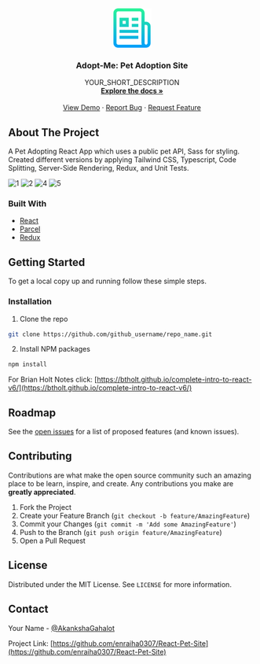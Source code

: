 



<!-- PROJECT LOGO -->
<br />
<p align="center">
  <a href="https://github.com/enraiha0307/React-Pet-Site">
    <img src="images/logo.png" alt="Logo" width="80" height="80">
  </a>

  <h3 align="center">Adopt-Me: Pet Adoption Site</h3>

  <p align="center">
    YOUR_SHORT_DESCRIPTION
    <br />
    <a href="https://github.com/enraiha0307/React-Pet-Site"><strong>Explore the docs »</strong></a>
    <br />
    <br />
    <a href="https://enraiha0307.github.io/Adopt-Me/">View Demo</a>
    ·
    <a href="https://github.com/enraiha0307/React-Pet-Site/issues">Report Bug</a>
    ·
    <a href="https://github.com/enraiha0307/React-Pet-Site/issues">Request Feature</a>
  </p>
</p>





<!-- ABOUT THE PROJECT -->
## About The Project

A Pet Adopting React App which uses a public pet API, Sass for styling. Created different versions by applying Tailwind CSS, Typescript, Code Splitting, Server-Side Rendering, Redux, and Unit Tests.

![1](https://user-images.githubusercontent.com/26249973/129167394-efd0a9a6-adc0-4e5a-bcdd-bb6c78d3e529.png)
![2](https://user-images.githubusercontent.com/26249973/129167406-b6579981-dd67-4f75-96bb-46ba31ca9867.png)
![4](https://user-images.githubusercontent.com/26249973/129167417-736e47d7-05b5-4d0e-8f64-23f12ce766d3.png)
![5](https://user-images.githubusercontent.com/26249973/129167428-98feaa83-b644-4379-8f84-6bc5a7459ea1.png)
### Built With

* [React]()
* [Parcel]()
* [Redux]()



<!-- GETTING STARTED -->
## Getting Started

To get a local copy up and running follow these simple steps.



### Installation

1. Clone the repo
```sh
git clone https://github.com/github_username/repo_name.git
```
2. Install NPM packages
```sh
npm install
```

For Brian Holt Notes click:
[https://btholt.github.io/complete-intro-to-react-v6/](https://btholt.github.io/complete-intro-to-react-v6/)




<!-- ROADMAP -->
## Roadmap

See the [open issues](https://github.com/enraiha0307/React-Pet-Site/issues) for a list of proposed features (and known issues).



<!-- CONTRIBUTING -->
## Contributing

Contributions are what make the open source community such an amazing place to be learn, inspire, and create. Any contributions you make are **greatly appreciated**.

1. Fork the Project
2. Create your Feature Branch (`git checkout -b feature/AmazingFeature`)
3. Commit your Changes (`git commit -m 'Add some AmazingFeature'`)
4. Push to the Branch (`git push origin feature/AmazingFeature`)
5. Open a Pull Request



<!-- LICENSE -->
## License

Distributed under the MIT License. See `LICENSE` for more information.



<!-- CONTACT -->
## Contact

Your Name - [@AkankshaGahalot](https://twitter.com/AkankshaGahalot) 

Project Link: [https://github.com/enraiha0307/React-Pet-Site](https://github.com/enraiha0307/React-Pet-Site)








